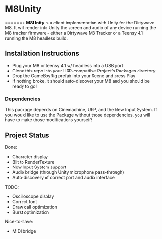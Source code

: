 # M8Unity
=======
**M8Unity** is a client implementation with Unity for the Dirtywave M8. It will render into Unity the screen and audio of any device running the M8 tracker firmware - either a Dirtywave M8 Tracker or a Teensy 4.1 running the M8 headless build.
## Installation Instructions
- Plug your M8 or teensy 4.1 w/ headless into a USB port
- Clone this repo into your URP-compatible Project's Packages directory
- Drop the GameBoyRig prefab into your Scene and press Play
- If nothing broke, it should auto-discover your M8 and you should be ready to go!

### Dependencies
This package depends on Cinemachine, URP, and the New Input System. If you would like to use the Package without those dependencies, you will have to make those modifications yourself!


## Project Status

Done:
 - Character display
 - Blit to RenderTexture
 - New Input System support
 - Audio bridge (through Unity microphone pass-through)
 - Auto-discovery of correct port and audio interface

TODO:
 - Oscilloscope display
 - Correct font
 - Draw call optimization
 - Burst optimization

Nice-to-have:
 - MIDI bridge
